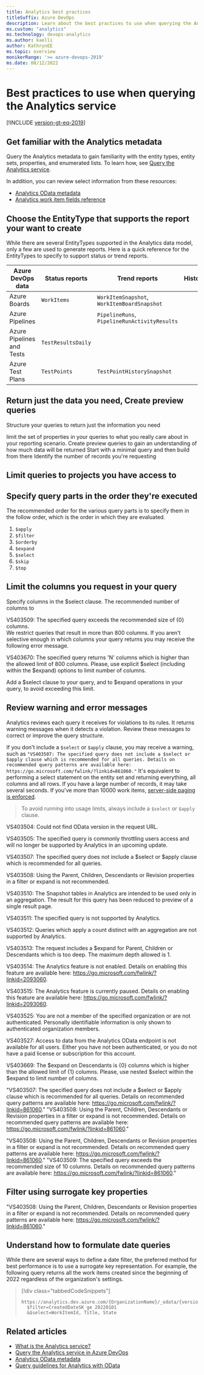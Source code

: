 ```yaml
---
title: Analytics best practices
titleSuffix: Azure DevOps  
description: Learn about the best practices to use when querying the Analytics service.
ms.custom: "analytics" 
ms.technology: devops-analytics
ms.author: kaelli
author: KathrynEE
ms.topic: overview
monikerRange: '>= azure-devops-2019'
ms.date: 08/12/2022
---
```


# Best practices to use when querying the Analytics service  

[!INCLUDE [version-gt-eq-2019](../../includes/version-gt-eq-2019.md)] 



## Get familiar with the Analytics metadata 

Query the Analytics metadata to gain familiarity with the entity types, entity sets, properties, and enumerated lists. To learn how, see [Query the Analytics service](analytics-query-parts.md). 

In addition, you can review select information from these resources: 
- [Analytics OData metadata](../extend-analytics/analytics-metadata.md)
- [Analytics work item fields reference](../powerbi/analytics-fields-reference.md)


## Choose the EntityType that supports the report your want to create

While there are several EntityTypes supported in the Analytics data model, only a few are used to generate reports. Here is a quick reference for the EntityTypes to specify to support status or trend reports. 

<!--- Distinguish current, snapshot, and revision entity types --> 


|Azure DevOps data | Status reports | Trend reports | History
|------------------|----------------|---------------------------|----------------|   
|Azure Boards | `WorkItems`  | `WorkItemSnapshot`, `WorkItemBoardSnapshot` | 
|Azure Pipelines |    | `PipelineRuns`, `PipelineRunActivityResults` |
|Azure Pipelines and Tests | `TestResultsDaily` |          | 
|Azure Test Plans | `TestPoints` | `TestPointHistorySnapshot`      | 

## Return just the data you need, Create preview queries

Structure your queries to return just the information you need 
 
 limit the set of properties in your queries to what you really care about in your reporting scenario. 
Create preview queries to gain an understanding of how much data will be returned 
Start with a minimal query and then build from there
Identify the number of records you're requesting

## Limit queries to projects you have access to 


## Specify query parts in the order they're executed 

The recommended order for the various query parts is to specify them in the follow order, which is the order in which they are evaluated. 
 
1. `$apply`
1. `$filter`
1. `$orderby`
1. `$expand`
1. `$select`
1. `$skip`
1. `$top`


## Limit the columns you request in your query 

Specify columns in the $select clause. The recommended number of columns to

VS403509: The specified query exceeds the recommended size of {0} columns.  
We restrict queries that result in more than 800 columns. If you aren't selective enough in which columns your query returns you may receive the following error message.

VS403670: The specified query returns 'N' columns which is higher than the allowed limit of 800 columns. Please, use explicit $select (including within the $expand) options to limit number of columns.

Add a $select clause to your query, and to $expand operations in your query, to avoid exceeding this limit.

<!--- General info 

Analytics is built on top of a Columnstore Index technology. That means that data is both storage and query processing is column-based. So, the more properties that a query references, the more expensive it's to process. 

-->

## Review warning and error messages  

Analytics reviews each query it receives for violations to its rules. It returns warning messages when it detects a violation. Review these messages to correct or improve the query structure. 

 

If you don't include a `$select` or `$apply` clause, you may receive a warning, such as `"VS403507: The specified query does not include a $select or $apply clause which is recommended for all queries. Details on recommended query patterns are available here: https://go.microsoft.com/fwlink/?linkid=861060."` It's equivalent to performing a select statement on the entity set and returning everything, all columns and all rows. If you have a large number of records, it may take several seconds. If you've more than 10000 work items, [server-side paging is enforced](#server-force-paging).  
> To avoid running into usage limits, always include a `$select` or `$apply` clause.

VS403504: Could not find OData version in the request URL.

VS403505: The specified query is commonly throttling users access and will no longer be supported by Analytics in an upcoming update.  

VS403507: The specified query does not include a $select or $apply clause which is recommended for all queries. 

VS403508: Using the Parent, Children, Descendants or Revision properties in a filter or expand is not recommended.  



VS403510: The Snapshot tables in Analytics are intended to be used only in an aggregation.  The result for this query has been reduced to preview of a single result page. 

VS403511: The specified query is not supported by Analytics. 

VS403512: Queries which apply a count distinct with an aggregation are not supported by Analytics. 

VS403513: The request includes a $expand for Parent, Children or Descendants which is too deep. The maximum depth allowed is 1.

VS403514: The Analytics feature is not enabled. Details on enabling this feature are available here: https://go.microsoft.com/fwlink/?linkid=2093060.

VS403515: The Analytics feature is currently paused. Details on enabling this feature are available here: https://go.microsoft.com/fwlink/?linkid=2093060.

VS403525: You are not a member of the specified organization or are not authenticated. Personally identifiable information is only shown to authenticated organization members.

VS403527: Access to data from the Analytics OData endpoint is not available for all users. Either you have not been authenticated, or you do not have a paid license or subscription for this account.

VS403669: The $expand on Descendants is {0} columns which is higher than the allowed limit of {1} columns. Please, use nested $select within the $expand to limit number of columns.


"VS403507: The specified query does not include a $select or $apply clause which is recommended for all queries. Details on recommended query patterns are available here: https://go.microsoft.com/fwlink/?linkid=861060."
"VS403508: Using the Parent, Children, Descendants or Revision properties in a filter or expand is not recommended. Details on recommended query patterns are available here: https://go.microsoft.com/fwlink/?linkid=861060."

"VS403508: Using the Parent, Children, Descendants or Revision properties in a filter or expand is not recommended. Details on recommended query patterns are available here: https://go.microsoft.com/fwlink/?linkid=861060."
"VS403509: The specified query exceeds the recommended size of 10 columns. Details on recommended query patterns are available here: https://go.microsoft.com/fwlink/?linkid=861060."
## Filter using surrogate key properties 

"VS403508: Using the Parent, Children, Descendants or Revision properties in a filter or expand is not recommended. Details on recommended query patterns are available here: https://go.microsoft.com/fwlink/?linkid=861060." 

## Understand how to formulate date queries

While there are several ways to define a date filter, the preferred method for best performance is to use a surrogate key representation. For example, the following query returns all the work items created since the beginning of 2022 regardless of the organization's settings.

> [!div class="tabbedCodeSnippets"]
> ```OData
> https://analytics.dev.azure.com/{OrganizationName}/_odata/{version}/WorkItems?
>   $filter=CreatedDateSK ge 20220101
>   &$select=WorkItemId, Title, State
> ```

## Related articles

- [What is the Analytics service?](../powerbi/what-is-analytics.md)
- [Query the Analytics service in Azure DevOps](analytics-query-parts.md)
- [Analytics OData metadata](../extend-analytics/analytics-metadata.md) 
- [Query guidelines for Analytics with OData](../extend-analytics/odata-query-guidelines.md)



